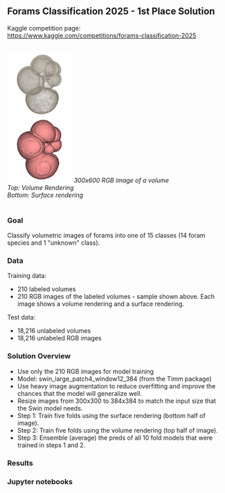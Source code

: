 ## Forams Classification 2025 - 1st Place Solution

Kaggle competition page:<br>
https://www.kaggle.com/competitions/forams-classification-2025

<br>
<img src="https://github.com/vbookshelf/Forams-2025-Kaggle-Comp-Solution/blob/main/images/labelled_foram_00002.jpg" height="300"></img>
<i>300x600 RGB image of a volume<br>
  Top: Volume Rendering<br>
  Bottom: Surface rendering</i><br>
<br>

### Goal

Classify volumetric images of forams into one of 15 classes (14 foram species and 1 "unknown" class).

### Data

Training data:
- 210 labeled volumes
- 210 RGB images of the labeled volumes - sample shown above. Each image shows a volume rendering and a surface rendering.

Test data:
- 18,216 unlabeled volumes
- 18,216 unlabeled RGB images

### Solution Overview
- Use only the 210 RGB images for model training
- Model: swin_large_patch4_window12_384 (from the Timm package)
- Use heavy image augmentation to reduce overfitting and improve the chances that the model will generalize well.
- Resize images from 300x300 to 384x384 to match the input size that the Swin model needs.
- Step 1: Train five folds using the surface rendering (bottom half of image).
- Step 2: Train five folds using the volume rendering (top half of image).
- Step 3: Ensemble (average) the preds of all 10 fold models that were trained in steps 1 and 2.

### Results

### Jupyter notebooks

